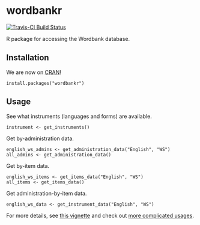 # wordbankr

[![Travis-CI Build Status](https://travis-ci.org/langcog/wordbankr.svg?branch=master)](https://travis-ci.org/langcog/wordbankr)

R package for accessing the Wordbank database.

Installation
------------

We are now on [CRAN](http://langcog.github.io/wordbankr/)!

```
install.packages("wordbankr")
```

Usage
-----

See what instruments (languages and forms) are available.
```
instrument <- get_instruments()
```

Get by-administration data.
```
english_ws_admins <- get_administration_data("English", "WS")
all_admins <- get_administration_data()
```

Get by-item data.
```
english_ws_items <- get_items_data("English", "WS")
all_items <- get_items_data()
```

Get administration-by-item data.
```
english_ws_data <- get_instrument_data("English", "WS")
```

For more details, see [this vignette](http://langcog.github.io/wordbankr/) and check out [more complicated usages](http://wordbank.stanford.edu/analyses).
